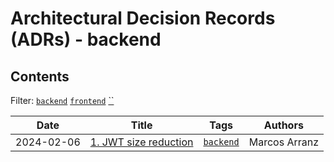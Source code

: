 # Architectural Decision Records (ADRs) - backend

## Contents

Filter: [`backend`](https://github.com/pleo-io/architectural-decision-records/blob/main/tags/backend.md) [`frontend`](https://github.com/pleo-io/architectural-decision-records/blob/main/tags/frontend.md) [``](https://github.com/pleo-io/architectural-decision-records/blob/main/tags/.md)

| Date | Title | Tags | Authors |
| ------- | ------- | ------- | ------- |
| 2024-02-06 | [1. JWT size reduction](https://github.com/pleo-io/architectural-decision-records/blob/main/doc/adr/0001-jwt-size-reduction.md) | [`backend`](https://github.com/pleo-io/architectural-decision-records/blob/main/tags/backend.md) | Marcos Arranz |
